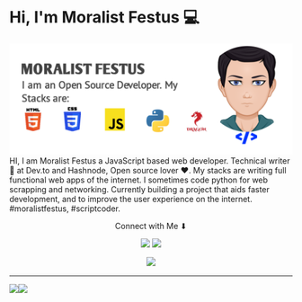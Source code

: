 # Hi, I'm Moralist Festus  💻

<img src="https://raw.githubusercontent.com/MoralistFestus/MoralistFestus/master/20201008_123455.png" alt="I am Moralist Festus, I code, I write, I contribute, I help, I develop and I solve problems with programming skills">
HI, I am Moralist Festus a JavaScript based web developer. Technical writer 📝 at Dev.to and Hashnode, Open source lover ♥. My stacks are writing full functional web apps of the internet. I sometimes code python for web scrapping and networking. Currently building a project that aids faster development, and to improve the user experience on the internet. #moralistfestus, #scriptcoder. 

<p align="center">Connect with Me ⬇</p>

<p align="center">
<a href= "https://dev.to/@moralistfestus"><img src="https://img.icons8.com/windows/32/000000/dev.png"/></a>
<a href= "https://twitter.com/MoralistFestus"><img src="https://img.icons8.com/material-outlined/30/000000/twitter.png"/></a>
</p>

<p align="middle">
  <img width="600" src="https://github-profile-trophy.vercel.app/?username=MoralistFestus&rank=SS,S,AAA,AA,A,B,C&row=1&column=5"/>
</p>

---

<div>
  <img height="170" align="left" src="https://github-readme-stats.vercel.app/api?username=MoralistFestus&show_icons=true&theme=radical" />
  <img src="https://github-readme-stats.vercel.app/api/top-langs/?username=MoralistFestus&layout=compact" />
</div>
<br>
